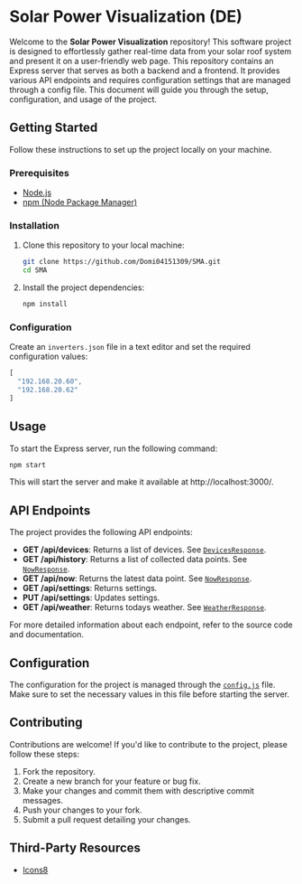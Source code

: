 # Solar Power Visualization (DE)

Welcome to the **Solar Power Visualization** repository!
This software project is designed to effortlessly gather real-time data from
your solar roof system and present it on a user-friendly web page.
This repository contains an Express server that serves as both a backend and a
frontend. It provides various API endpoints and requires configuration settings
that are managed through a config file. This document will guide you through the
setup, configuration, and usage of the project.

## Getting Started

Follow these instructions to set up the project locally on your machine.

### Prerequisites

- [Node.js](https://nodejs.org/en/download)
- [npm (Node Package Manager)](https://nodejs.org/en/download)

### Installation

1. Clone this repository to your local machine:

   ```bash
   git clone https://github.com/Domi04151309/SMA.git
   cd SMA
   ```

2. Install the project dependencies:

   ```bash
   npm install
   ```

### Configuration

Create an `inverters.json` file in a text editor and set the required
configuration values:

```javascript
[
  "192.168.20.60",
  "192.168.20.62"
]
```

## Usage

To start the Express server, run the following command:

```bash
npm start
```

This will start the server and make it available at http://localhost:3000/.

## API Endpoints

The project provides the following API endpoints:

- **GET /api/devices**: Returns a list of devices. See
  [`DevicesResponse`](https://domi04151309.github.io/SMA/interfaces/types.DevicesResponse.html).
- **GET /api/history**: Returns a list of collected data points. See
  [`NowResponse`](https://domi04151309.github.io/SMA/interfaces/types.NowResponse.html).
- **GET /api/now**: Returns the latest data point. See
  [`NowResponse`](https://domi04151309.github.io/SMA/interfaces/types.NowResponse.html).
- **GET /api/settings**: Returns settings.
- **PUT /api/settings**: Updates settings.
- **GET /api/weather**: Returns todays weather. See
  [`WeatherResponse`](https://domi04151309.github.io/SMA/interfaces/types.WeatherResponse.html).

For more detailed information about each endpoint, refer to the source code and documentation.

## Configuration

The configuration for the project is managed through the
[`config.js`](https://github.com/Domi04151309/SMA/blob/main/src/config.js) file.
Make sure to set the necessary values in this file before starting the server.

## Contributing

Contributions are welcome! If you'd like to contribute to the project, please
follow these steps:

1. Fork the repository.
2. Create a new branch for your feature or bug fix.
3. Make your changes and commit them with descriptive commit messages.
4. Push your changes to your fork.
5. Submit a pull request detailing your changes.

## Third-Party Resources
- [Icons8](https://icons8.com/)
